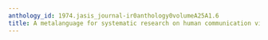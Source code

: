 ```yaml
---
anthology_id: 1974.jasis_journal-ir0anthology0volumeA25A1.6
title: A metalanguage for systematic research on human communication via natural language
---
```

